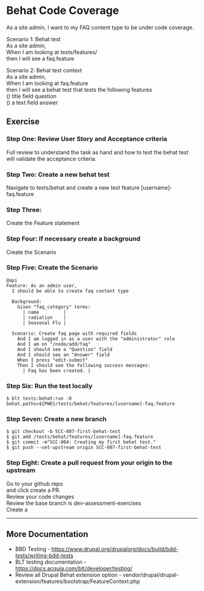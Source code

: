# Behat Code Coverage

As a site admin, I want to my FAQ content type to be under code coverage. 

Scenario 1: Behat test \
As a site admin, \
When I am looking at tests/features/ \
then I will see a faq.feature

Scenario 2: Behat test context \
As a site admin, \
When I am looking at faq.feature \
then I will see a behat test that tests the following features \
() title field question \
() a text field answer


## Exercise 

### Step One: Review User Story and Acceptance criteria 
Full review to understand the task as hand and how to test the behat test will validate the acceptance criteria.  

### Step Two: Create a new behat test
Navigate to tests/behat and create a new test feature [username]-faq.feature

### Step Three: 
Create the Feature statement 

### Step Four: If necessary create a background 
Create the Scenario 

### Step Five: Create the Scenario 
```
@api
Feature: As an admin user,
  I should be able to create faq content type

  Background:
    Given "faq_category" terms:
      | name         |
      | radiation    |
      | Seasonal Flu |

  Scenario: Create faq page with required fields
    And I am logged in as a user with the "administrator" role
    And I am on "/node/add/faq"
    And I should see a "Question" field
    And I should see an "Answer" field
    When I press "edit-submit"
    Then I should see the following success messages:
      | Faq has been created. |

```

### Step Six: Run the test locally
```
$ blt tests:behat:run -D behat.paths=${PWD}/tests/behat/features/[username]-faq.feature
```
### Step Seven: Create a new branch
```
$ git checkout -b SCC-007-first-behat-test
$ git add /tests/behat/features/[username]-faq.feature
$ git commit -m"SCC-004: Creating my first behat test."
$ git push --set-upstream origin SCC-007-first-behat-test
```

### Step Eight: Create a pull request from your origin to the upstream
Go to your github repo \
and click create a PR. \
Review your code changes \
Review the base branch is dev-assessment-exercises \
Create a  



--- 
## More Documentation 
* BBD Testing - https://www.drupal.org/drupalorg/docs/build/bdd-tests/writing-bdd-tests
* BLT testing documentation - https://docs.acquia.com/blt/developer/testing/
* Review all Drupal Behat extension option - vendor/drupal/drupal-extension/features/bootstrap/FeatureContext.php
